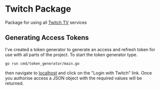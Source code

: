 # Twitch Package

Package for using all [Twitch TV](https://twitch.tv) services

## Generating Access Tokens

I've created a token generator to generate an access and refresh token for use with all parts of the project. To start the token generator type.

```bash
go run cmd/token_generator/main.go
```

then navigate to [localhost](http://localhost:8080) and click on the "Login with Twitch" link. Once you authorise access a JSON object with the required values will be returned.